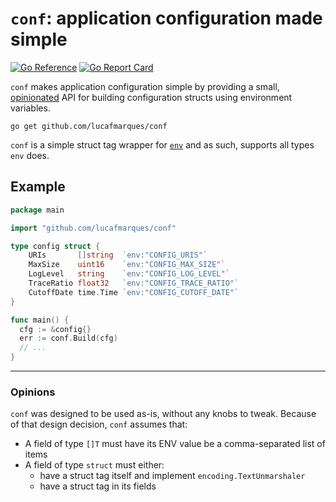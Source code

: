 # `conf`: application configuration made simple 
[![Go Reference](https://pkg.go.dev/badge/github.com/lucafmarques/conf.svg)](https://pkg.go.dev/github.com/lucafmarques/conf)
[![Go Report Card](https://goreportcard.com/badge/github.com/lucafmarques/conf)](https://goreportcard.com/report/github.com/lucafmarques/conf)

`conf` makes application configuration simple by providing a small, [opinionated](#opinions) API for building configuration structs using environment variables.

```
go get github.com/lucafmarques/conf
```

`conf` is a simple struct tag wrapper for [`env`](https://github.com/lucafmarques/env) and as such, supports all types `env` does.

## Example

```go
package main

import "github.com/lucafmarques/conf"

type config struct {
	URIs       []string  `env:"CONFIG_URIS"`
	MaxSize    uint16    `env:"CONFIG_MAX_SIZE"`
	LogLevel   string    `env:"CONFIG_LOG_LEVEL"`
	TraceRatio float32   `env:"CONFIG_TRACE_RATIO"`
	CutoffDate time.Time `env:"CONFIG_CUTOFF_DATE"`
}

func main() {
  cfg := &config{}
  err := conf.Build(cfg)
  // ...
}
```
---
### Opinions 

`conf` was designed to be used as-is, without any knobs to tweak. Because of that design decision, `conf` assumes that:

- A field of type `[]T` must have its ENV value be a comma-separated list of items
- A field of type `struct` must either:
  - have a struct tag itself and implement `encoding.TextUnmarshaler`
  - have a struct tag in its fields
